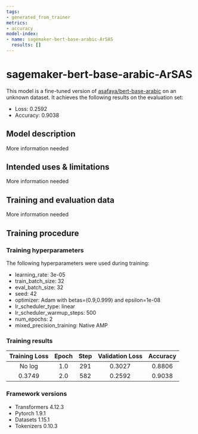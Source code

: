 ```yaml
---
tags:
- generated_from_trainer
metrics:
- accuracy
model-index:
- name: sagemaker-bert-base-arabic-ArSAS
  results: []
---
```


<!-- This model card has been generated automatically according to the information the Trainer had access to. You
should probably proofread and complete it, then remove this comment. -->

# sagemaker-bert-base-arabic-ArSAS

This model is a fine-tuned version of [asafaya/bert-base-arabic](https://huggingface.co/asafaya/bert-base-arabic) on an unknown dataset.
It achieves the following results on the evaluation set:
- Loss: 0.2592
- Accuracy: 0.9038

## Model description

More information needed

## Intended uses & limitations

More information needed

## Training and evaluation data

More information needed

## Training procedure

### Training hyperparameters

The following hyperparameters were used during training:
- learning_rate: 3e-05
- train_batch_size: 32
- eval_batch_size: 32
- seed: 42
- optimizer: Adam with betas=(0.9,0.999) and epsilon=1e-08
- lr_scheduler_type: linear
- lr_scheduler_warmup_steps: 500
- num_epochs: 2
- mixed_precision_training: Native AMP

### Training results

| Training Loss | Epoch | Step | Validation Loss | Accuracy |
|:-------------:|:-----:|:----:|:---------------:|:--------:|
| No log        | 1.0   | 291  | 0.3027          | 0.8806   |
| 0.3749        | 2.0   | 582  | 0.2592          | 0.9038   |


### Framework versions

- Transformers 4.12.3
- Pytorch 1.9.1
- Datasets 1.15.1
- Tokenizers 0.10.3
